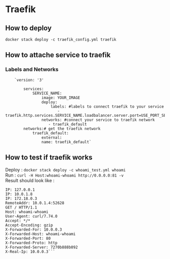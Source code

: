 # Traefik

## How to deploy

`docker stack deploy -c traefik_config.yml traefik`

## How to attache service to traefik
 

### Labels and Networks
        `version: '3'

            services:
                SERVICE_NAME:
                    image: YOUR_IMAGE
                    deploy:
                        labels: #labels to connect traefik to your service
                           - traefik.http.services.SERVICE_NAME.loadbalancer.server.port=USE_PORT_SERVICE
                    networks: #connect your service to traefik network
                       - traefik_default
            networks:# get the traefik network
                traefik_default:
                    external:
                    name: traefik_default`


## How to test if traefik works

Deploy : `docker stack deploy -c whoami_test.yml whoami` <br/>
Run : `curl -H Host:whoami-whoami http://0.0.0.0:81 -v` <br/>
Result should look like :

```Hostname: 9cbd0bd9ac78
IP: 127.0.0.1
IP: 10.0.1.8
IP: 172.18.0.3
RemoteAddr: 10.0.1.4:52628
GET / HTTP/1.1
Host: whoami-whoami
User-Agent: curl/7.74.0
Accept: */*
Accept-Encoding: gzip
X-Forwarded-For: 10.0.0.3
X-Forwarded-Host: whoami-whoami
X-Forwarded-Port: 80
X-Forwarded-Proto: http
X-Forwarded-Server: 7270b888b092
X-Real-Ip: 10.0.0.3```
